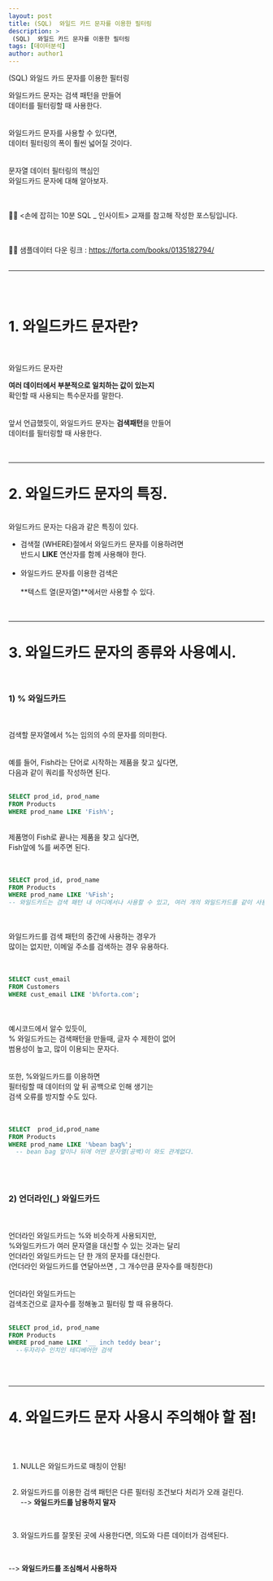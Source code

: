 ```yaml
---
layout: post
title: (SQL)  와일드 카드 문자를 이용한 필터링
description: >
 (SQL)  와일드 카드 문자를 이용한 필터링
tags: [데이터분석]
author: author1
---
```


(SQL)  와일드 카드 문자를 이용한 필터링 <br>


와일드카드 문자는 검색 패턴을 만들어 <br>데이터를 필터링할 때  사용한다.<br><br><br>
와일드카드 문자를 사용할 수 있다면,<br>데이터 필터링의 폭이 훨씬 넓어질 것이다.<br><br><br>
문자열 데이터 필터링의 핵심인<br>
와일드카드 문자에 대해 알아보자.<br><Br><br>



✋🏾 <손에 잡히는 10분 SQL _ 인사이트> 교재를 참고해 작성한 포스팅입니다. <br><br><br>

✋🏾 샘플데이터 다운 링크 : https://forta.com/books/0135182794/<br><br>

---

<br><Br>

# 1. 와일드카드 문자란?
<br><br>와일드카드 문자란<br>

**여러 데이터에서 부분적으로 일치하는 값이 있는지** <br>
확인할 때 사용되는 특수문자를 말한다.<br><br><br>앞서 언급했듯이,
와일드카드 문자는 **검색패턴**을 만들어 <br>
데이터를 필터링할 때 사용한다.<br><br><br>
  
---
  
# 2. 와일드카드 문자의 특징.
  
<br>와일드카드 문자는 다음과 같은 특징이 있다.<br>

* 검색절 (WHERE)절에서 와일드카드 문자를 이용하려면<br>반드시 **LIKE** 연산자를 함께 사용해야 한다. <br><Br>
* 와일드카드 문자를 이용한 검색은 <br><br>
**텍스트 열(문자열)**에서만 사용할 수 있다.<br><br><br>
  

---


# 3. 와일드카드 문자의 종류와 사용예시.

<br>

### 1) % 와일드카드
<br><br>검색할 문자열에서 %는 임의의 수의 문자를 의미한다.<br><br><br>예를 들어, Fish라는 단어로 시작하는 제품을 찾고 싶다면,<br>
다음과 같이 쿼리를 작성하면 된다.<br><br>

```sql
SELECT prod_id, prod_name
FROM Products
WHERE prod_name LIKE 'Fish%';
```
  
<br>제품명이 Fish로 끝나는 제품을 찾고 싶다면, <br> Fish앞에 %를 써주면 된다.<Br><br><br>
  
```sql
SELECT prod_id, prod_name
FROM Products
WHERE prod_name LIKE '%Fish';
-- 와일드카드는 검색 패턴 내 어디에서나 사용할 수 있고, 여러 개의 와일드카드를 같이 사용할 수도 있다.
```
  
<br><Br>와일드카드를 검색 패턴의 중간에 사용하는 경우가 <br>
  많이는 없지만, 이메일 주소를 검색하는 경우 유용하다.<br><br><br>
  
```sql
SELECT cust_email
FROM Customers
WHERE cust_email LIKE 'b%forta.com';
```
  
 
<br><br>예시코드에서 알수 있듯이,<br>
% 와일드카드는 검색패턴을 만들때, 글자 수 제한이 없어<br>
  범용성이 높고, 많이 이용되는 문자다.<br><br><br>또한, %와일드카드를 이용하면<br>
  필터링할 때 데이터의 앞 뒤 공백으로 인해 생기는 <br>
  검색 오류를 방지할 수도 있다.<br><br><br>

```sql
SELECT  prod_id,prod_name
FROM Products
WHERE prod_name LIKE '%bean bag%'; 
  -- bean bag 앞이나 뒤에 어떤 문자열(공백)이 와도 관계없다. 
```
  
<br><br>
  
### 2) 언더라인(_) 와일드카드
  
<br><br> 언더라인 와일드카드는 %와 비슷하게 사용되지만,<br>%와일드카드가 여러 문자열을 대신할 수 있는 것과는 달리<br>언더라인 와일드카드는 단 한 개의 문자를 대신한다. <br> (언더라인 와일드카드를 연달아쓰면 , 그 개수만큼 문자수를 매칭한다)<br>
<br><br>언더라인 와일드카드는  <br>
검색조건으로 글자수를 정해놓고 필터링 할 때 유용하다. <br><br>
  
```sql
SELECT prod_id, prod_name
FROM Products
WHERE prod_name LIKE '__ inch teddy bear';
  --두자리수 인치인 테디베어만 검색
```
  
<br><br>
  
 
---  

# 4. 와일드카드 문자 사용시 주의해야 할 점!
    
    
<br><Br>
   
1)  NULL은 와일드카드로 매칭이 안됨! <br><Br>
    
    
2) 와일드카드를 이용한 검색 패턴은 다른 필터링 조건보다 처리가 오래 걸린다.<Br>
--> **와일드카드를 남용하지 말자**
    
<Br>

3)  와일드카드를 잘못된 곳에 사용한다면, 의도와 다른 데이터가 검색된다.
<br>

--> **와일드카드를 조심해서 사용하자**
     
     